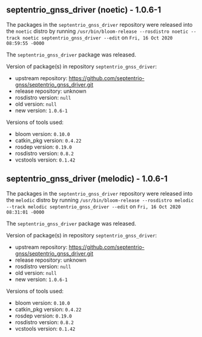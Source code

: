 ## septentrio_gnss_driver (noetic) - 1.0.6-1

The packages in the `septentrio_gnss_driver` repository were released into the `noetic` distro by running `/usr/bin/bloom-release --rosdistro noetic --track noetic septentrio_gnss_driver --edit` on `Fri, 16 Oct 2020 08:59:55 -0000`

The `septentrio_gnss_driver` package was released.

Version of package(s) in repository `septentrio_gnss_driver`:

- upstream repository: https://github.com/septentrio-gnss/septentrio_gnss_driver.git
- release repository: unknown
- rosdistro version: `null`
- old version: `null`
- new version: `1.0.6-1`

Versions of tools used:

- bloom version: `0.10.0`
- catkin_pkg version: `0.4.22`
- rosdep version: `0.19.0`
- rosdistro version: `0.8.2`
- vcstools version: `0.1.42`


## septentrio_gnss_driver (melodic) - 1.0.6-1

The packages in the `septentrio_gnss_driver` repository were released into the `melodic` distro by running `/usr/bin/bloom-release --rosdistro melodic --track melodic septentrio_gnss_driver --edit` on `Fri, 16 Oct 2020 08:31:01 -0000`

The `septentrio_gnss_driver` package was released.

Version of package(s) in repository `septentrio_gnss_driver`:

- upstream repository: https://github.com/septentrio-gnss/septentrio_gnss_driver.git
- release repository: unknown
- rosdistro version: `null`
- old version: `null`
- new version: `1.0.6-1`

Versions of tools used:

- bloom version: `0.10.0`
- catkin_pkg version: `0.4.22`
- rosdep version: `0.19.0`
- rosdistro version: `0.8.2`
- vcstools version: `0.1.42`


